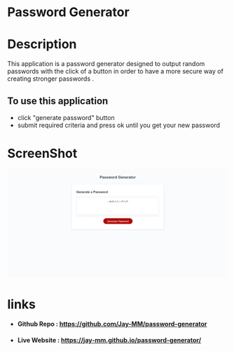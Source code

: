 # Password Generator

# Description
 This application is a password generator designed to output random passwords with the click of a button in order to have a more secure way of creating stronger passwords .

 ## To use this application
 - click "generate password" button
 - submit required criteria and press ok until you get your new password


# ScreenShot

![](images/password-generator-ss.png)

# links

- #### Github Repo : https://github.com/Jay-MM/password-generator
- #### Live Website : https://jay-mm.github.io/password-generator/


